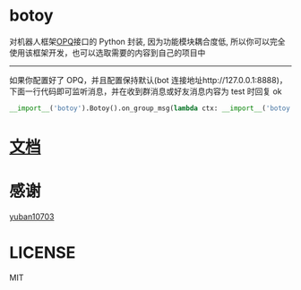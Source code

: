 # botoy

对机器人框架[OPQ](https://github.com/OPQBOT/OPQ/)接口的 Python 封装,
因为功能模块耦合度低,
所以你可以完全使用该框架开发，也可以选取需要的内容到自己的项目中

---

如果你配置好了 OPQ，并且配置保持默认(bot 连接地址http://127.0.0.1:8888)，下面一行代码即可监听消息，并在收到群消息或好友消息内容为 test 时回复 ok

```python
__import__('botoy').Botoy().on_group_msg(lambda ctx: __import__('botoy').Action(ctx.CurrentQQ).sendGroupText(ctx.FromGroupId, 'ok') if ctx.Content == 'test' else None).on_friend_msg(lambda ctx: __import__('botoy').Action(ctx.CurrentQQ).sendFriendText(ctx.FromUin, 'ok') if ctx.Content == 'test' else None).run()
```

# [文档](https://botoy.readthedocs.io/)

# 感谢

[yuban10703](https://github.com/yuban10703)

# LICENSE

MIT
